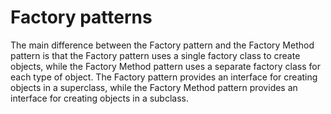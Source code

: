 # Factory patterns

The main difference between the Factory pattern and the Factory Method pattern is that the Factory pattern uses a single factory class to create objects, while the Factory Method pattern uses a separate factory class for each type of object. The Factory pattern provides an interface for creating objects in a superclass, while the Factory Method pattern provides an interface for creating objects in a subclass.
